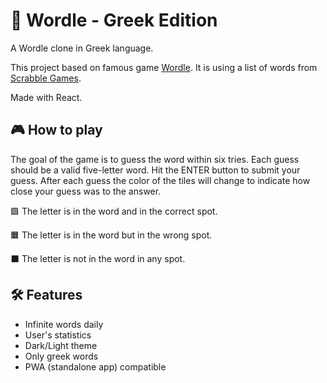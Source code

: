 # 💭 Wordle - Greek Edition

A Wordle clone in Greek language.

This project based on famous game [Wordle](https://www.nytimes.com/games/wordle/index.html). It is using a list of words from [Scrabble Games](https://sites.google.com/site/dimizaro/lexiko/lexeis5grammaton).

Made with React.

## 🎮 How to play

The goal of the game is to guess the word within six tries. Each guess should be a valid five-letter word. Hit the ENTER button to submit your guess. After each guess the color of the tiles will change to indicate how close your guess was to the answer.

🟩 The letter is in the word and in the correct spot.

🟧 The letter is in the word but in the wrong spot.

⬛ The letter is not in the word in any spot. <br />

## 🛠️ Features

- Infinite words daily
- User's statistics
- Dark/Light theme
- Only greek words
- PWA (standalone app) compatible
